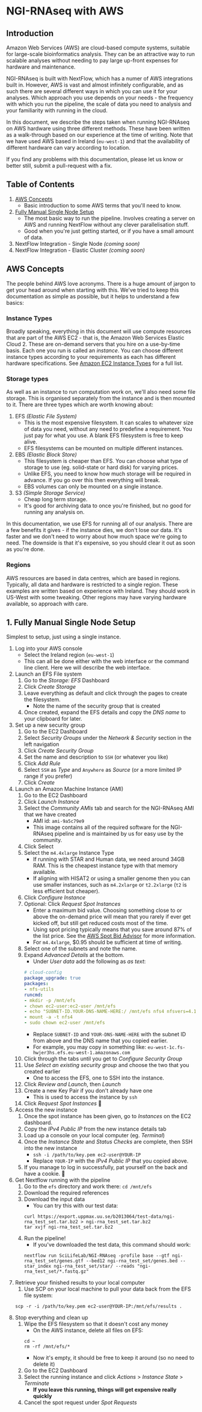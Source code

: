 # NGI-RNAseq with AWS

## Introduction

Amazon Web Services (AWS) are cloud-based compute systems, suitable for large-scale bioinformatics analysis. They can be an attractive way to run scalable analyses without needing to pay large up-front expenses for hardware and maintenance.

NGI-RNAseq is built with NextFlow, which has a numer of AWS integrations built in. However, AWS is vast and almost infinitely configurable, and as such there are several different ways in which you can use it for your analyses. Which approach you use depends on your needs - the frequency with which you run the pipeline, the scale of data you need to analysis and your familiarity with running in the cloud.

In this document, we describe the steps taken when running NGI-RNAseq on AWS hardware using three different methods. These have been written as a walk-through based on our experience at the time of writing. Note that we have used AWS based in Ireland (`eu-west-1`) and that the availability of different hardware can vary according to location.

If you find any problems with this documentation, please let us know or better still, submit a pull-request with a fix.

## Table of Contents

1. [AWS Concepts](#aws-concepts)
    * Basic introduction to some AWS terms that you'll need to know.
2. [Fully Manual Single Node Setup](#1-fully-manual-single-node-setup)
    * The most basic way to run the pipeline. Involves creating a server on AWS and running NextFlow without any clever parallelisation stuff.
    * Good when you're just getting started, or if you have a small amount of data.
3. NextFlow Integration - Single Node _(coming soon)_
4. NextFlow Integration - Elastic Cluster _(coming soon)_

## AWS Concepts
The people behind AWS love acronyms. There is a huge amount of jargon to get your head around when starting with this. We've tried to keep this documentation as simple as possible, but it helps to understand a few basics:

### Instance Types
Broadly speaking, everything in this document will use compute resources that are part of the AWS EC2 - that is, the Amazon Web Services Elastic Cloud 2. These are on-demand servers that you hire on a use-by-time basis. Each one you run is called an _instance_. You can choose different instance types according to your requirements as each has different hardware specifications. See [Amazon EC2 Instance Types](https://aws.amazon.com/ec2/instance-types/) for a full list.

### Storage types
As well as an instance to run computation work on, we'll also need some file storage. This is organised separately from the instance and is then mounted to it. There are three types which are worth knowing about:

1. EFS _(Elastic File System)_
    * This is the most expensive filesystem. It can scales to whatever size of data you need, without any need to predefine a requirement. You just pay for what you use. A blank EFS filesystem is free to keep alive.
    * EFS filesystems can be mounted on multiple different instances.
2. EBS _(Elastic Block Store)_
    * This filesystem is cheaper than EFS. You can choose what type of storage to use (eg. solid-state or hard disk) for varying prices.
    * Unlike EFS, you need to know how much storage will be required in advance. If you go over this then everything will break.
    * EBS volumes can only be mounted on a single instance.
3. S3 _(Simple Storage Service)_
    * Cheap long term storage.
    * It's good for archiving data to once you're finished, but no good for running any analysis on.

In this documentation, we use EFS for running all of our analysis. There are a few benefits it gives - if the instance dies, we don't lose our data. It's faster and we don't need to worry about how much space we're going to need. The downside is that it's expensive, so you should clear it out as soon as you're done.

### Regions
AWS resources are based in data centres, which are based in regions. Typically, all data and hardware is restricted to a single region. These examples are written based on experience with Ireland. They should work in US-West with some tweaking. Other regions may have varying hardware available, so approach with care.

## 1. Fully Manual Single Node Setup
Simplest to setup, just using a single instance.

1. Log into your AWS console
    * Select the Ireland region (`eu-west-1`)
    * This can all be done either with the web interface or the command line client. Here we will describe the web interface.
2. Launch an EFS File system
    1. Go to the _Storage: EFS_ Dashboard
    2. Click _Create Storage_
    3. Leave everything as default and click through the pages to create the filesystem.
        * Note the name of the security group that is created
    4. Once created, expand the EFS details and copy the _DNS name_ to your clipboard for later.
3. Set up a new security group
    1. Go to the EC2 Dashboard
    2. Select _Security Groups_ under the _Network & Security_ section in the left navigation
    3. Click _Create Security Group_
    4. Set the name and description to `SSH` (or whatever you like)
    5. Click _Add Rule_
    6. Select `SSH` as _Type_ and `Anywhere` as _Source_ (or a more limited IP range if you prefer)
    7. Click _Create_
4. Launch an Amazon Machine Instance (AMI)
    1. Go to the EC2 Dashboard
    2. Click _Launch Instance_
    3. Select the _Community AMIs_ tab and search for the NGI-RNAseq AMI that we have created
        * AMI id: `ami-9a5c79e9`
        * This image contains all of the required software for the NGI-RNAseq pipeline and is maintained by us for easy use by the community.
    4. Click Select
    5. Select the `m4.4xlarge` Instance Type
        * If running with STAR and Human data, we need around 34GB RAM. This is the cheapest instance type with that memory available.
        * If aligning with HISAT2 or using a smaller genome then you can use smaller instances, such as `m4.2xlarge` or `t2.2xlarge` (`t2` is less efficient but cheaper).
    6. Click _Configure Instance_
    7. Optional: Click _Request Spot Instances_
        * Enter a maximum bid value. Choosing something close to or above the on-demand price will mean that you rarely if ever get kicked off, but still get reduced costs most of the time.
        * Using spot pricing typically means that you save around 87% of the list price. See the [AWS Spot Bid Advisor](https://aws.amazon.com/ec2/spot/bid-advisor/) for more information.
        * For `m4.4xlarge`, $0.95 should be sufficient at time of writing.
    8. Select one of the subnets and note the name.
    9. Expand _Advanced Details_ at the bottom.
        * Under _User data_ add the following as _as text_:
        ```yaml
        # cloud-config
        package_upgrade: true
        packages:
        - nfs-utils
        runcmd:
        - mkdir -p /mnt/efs
        - chown ec2-user:ec2-user /mnt/efs
        - echo "SUBNET-ID.YOUR-DNS-NAME-HERE:/ /mnt/efs nfs4 nfsvers=4.1,rsize=1048576,wsize=1048576,hard,timeo=600,retrans=2 0 0" >> /etc/fstab
        - mount -a -t nfs4
        - sudo chown ec2-user /mnt/efs
        ```
        * Replace `SUBNET-ID` and `YOUR-DNS-NAME-HERE` with the subnet ID from above and the DNS name that you copied earlier.
        * For example, you may copy in something like: `eu-west-1c.fs-hwjer3hs.efs.eu-west-1.amazonaws.com`
    10. Click through the tabs until you get to _Configure Security Group_
    11. Use _Select an existing security group_ and choose the two that you created earlier
        * One to access the EFS, one to SSH into the instance.
    12. Click _Review and Launch_, then _Launch_
    13. Create a new Key Pair if you don't already have one
        * This is used to access the instance by `ssh`
    14. Click _Request Spot Instances_ :tada:
5. Access the new instance
    1. Once the spot instance has been given, go to _Instances_ on the EC2 dashboard.
    2. Copy the _IPv4 Public IP_ from the new instance details tab
    3. Load up a console on your local computer (eg. _Terminal_)
    4. Once the _Instance State_ and _Status Checks_ are complete, then SSH into the new instance
        * `ssh -i /path/to/key.pem ec2-user@YOUR-IP`
        * Replace `YOUR-IP` with the _IPv4 Public IP_ that you copied above.
    5. If you manage to log in successfully, pat yourself on the back and have a cookie. :cookie:
6. Get Nextflow running with the pipeline
    1. Go to the `efs` directory and work there: `cd /mnt/efs`
    2. Download the required references
    3. Download the input data
        * You can try this with our test data:
        ```
        curl https://export.uppmax.uu.se/b2013064/test-data/ngi-rna_test_set.tar.bz2 > ngi-rna_test_set.tar.bz2
        tar xvjf ngi-rna_test_set.tar.bz2
        ```
    4. Run the pipeline!
        * If you've downloaded the test data, this command should work:
        ```
        nextflow run SciLifeLab/NGI-RNAseq -profile base --gtf ngi-rna_test_set/genes.gtf --bed12 ngi-rna_test_set/genes.bed --star_index ngi-rna_test_set/star/ --reads "ngi-rna_test_set/*.fastq.gz"
        ```
6. Retrieve your finished results to your local computer
    1. Use SCP on your local machine to pull your data back from the EFS file system:
    ```
    scp -r -i /path/to/key.pem ec2-user@YOUR-IP:/mnt/efs/results .
    ```
7. Stop everything and clean up
    1. Wipe the EFS filesystem so that it doesn't cost any money
        * On the AWS instance, delete all files on EFS:
        ```
        cd ~
        rm -rf /mnt/efs/*
        ```
        * Now it's empty, it should be free to keep it around (so no need to delete it)
    2. Go to the EC2 Dashboard
    3. Select the running instance and click _Actions_ > _Instance State_ > _Terminate_
        * **If you leave this running, things will get expensive really quickly**
    4. Cancel the spot request under _Spot Requests_

